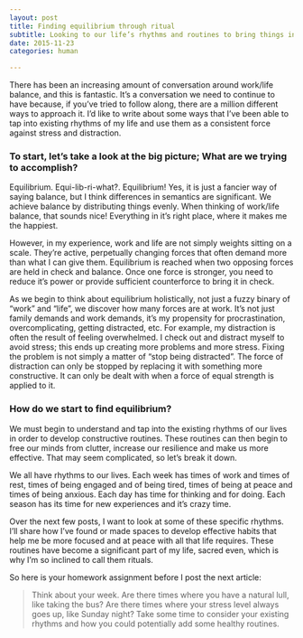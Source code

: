 ```yaml
---
layout: post
title: Finding equilibrium through ritual
subtitle: Looking to our life’s rhythms and routines to bring things into balance
date: 2015-11-23
categories: human

---
```

There has been an increasing amount of conversation around work/life balance, and this is fantastic. It’s a conversation we need to continue to have because, if you’ve tried to follow along, there are a million different ways to approach it. I’d like to write about some ways that I’ve been able to tap into existing rhythms of my life and use them as a consistent force against stress and distraction.

### To start, let’s take a look at the big picture; What are we trying to accomplish?

Equilibrium. Equi-lib-ri-what?. Equilibrium! Yes, it is just a fancier way of saying balance, but I think differences in semantics are significant. We achieve balance by distributing things evenly. When thinking of work/life balance, that sounds nice! Everything in it’s right place, where it makes me the happiest.

However, in my experience, work and life are not simply weights sitting on a scale. They’re active, perpetually changing forces that often demand more than what I can give them. Equilibrium is reached when two opposing forces are held in check and balance. Once one force is stronger, you need to reduce it’s power or provide sufficient counterforce to bring it in check.

As we begin to think about equilibrium holistically, not just a fuzzy binary of “work” and “life”, we discover how many forces are at work. It’s not just family demands and work demands, it’s my propensity for procrastination, overcomplicating, getting distracted, etc. For example, my distraction is often the result of feeling overwhelmed. I check out and distract myself to avoid stress; this ends up creating more problems and more stress. Fixing the problem is not simply a matter of “stop being distracted”. The force of distraction can only be stopped by replacing it with something more constructive. It can only be dealt with when a force of equal strength is applied to it.

### How do we start to find equilibrium?

We must begin to understand and tap into the existing rhythms of our lives in order to develop constructive routines. These routines can then begin to free our minds from clutter, increase our resilience and make us more effective. That may seem complicated, so let’s break it down.

We all have rhythms to our lives. Each week has times of work and times of rest, times of being engaged and of being tired, times of being at peace and times of being anxious. Each day has time for thinking and for doing. Each season has its time for new experiences and it’s crazy time.

Over the next few posts, I want to look at some of these specific rhythms. I’ll share how I’ve found or made spaces to develop effective habits that help me be more focused and at peace with all that life requires. These routines have become a significant part of my life, sacred even, which is why I’m so inclined to call them rituals.

So here is your homework assignment before I post the next article:

> Think about your week. Are there times where you have a natural lull, like taking the bus? Are there times where your stress level always goes up, like Sunday night? Take some time to consider your existing rhythms and how you could potentially add some healthy routines.
